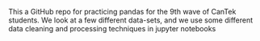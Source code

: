 This a GitHub repo for practicing pandas for the 9th wave of CanTek students. We look at a few different data-sets, and we use some different data cleaning and processing techniques in jupyter notebooks

